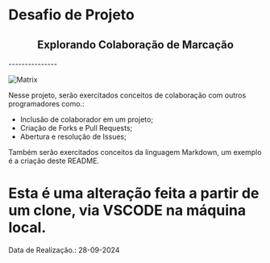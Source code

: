 <h1 aligh=center> Desafio de Projeto </h1>
<h2 align=center> Explorando Colaboração de Marcação</h2>
---------------

![Matrix]([https://giphy.com/gifs/loop-computer-matrix-10zxDv7Hv5RF9C](https://media4.giphy.com/media/v1.Y2lkPTc5MGI3NjExYmFlcTBwbjVpbzZmM203NTI5d3d1M2wzd3ZkaDZ2cWNuaWduNjl0ayZlcD12MV9pbnRlcm5hbF9naWZfYnlfaWQmY3Q9Zw/10zxDv7Hv5RF9C/giphy.webp))

Nesse projeto, serão exercitados conceitos de colaboração com outros programadores como.:
- Inclusão de colaborador em um projeto;
- Criação de Forks e Pull Requests;
- Abertura e resolução de Issues;

Também serão exercitados conceitos da linguagem Markdown, um exemplo é a criação deste README.


# Esta é uma alteração feita a partir de um clone, via VSCODE na máquina local.

Data de Realização.: 28-09-2024
